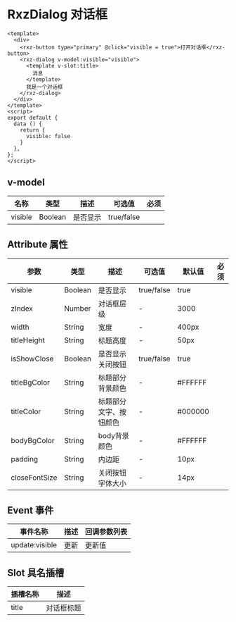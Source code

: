 # RxzDialog 对话框

<TestRxzDialog></TestRxzDialog>

``` vue
<template>
  <div>
    <rxz-button type="primary" @click="visible = true">打开对话框</rxz-button>
    <rxz-dialog v-model:visible="visible">
      <template v-slot:title>
        消息
      </template>
      我是一个对话框
    </rxz-dialog>
  </div>
</template>
<script>
export default {
  data () {
    return {
      visible: false
    }
  },
};
</script>
```

## v-model
| 名称    | 类型    | 描述       | 可选值      |  必须 |
| ------- | ------- | ---------- | ----------- |  ---- |
| visible | Boolean | 是否显示   | true/false  |    |

## Attribute 属性

| 参数           | 类型    | 描述                     | 可选值     | 默认值   | 必须 |
| -------------- | ------- | ------------------------ | ---------- | -------- | ---- |
| visible        | Boolean | 是否显示                | true/false | true    |      |
| zIndex         | Number  | 对话框层级               | -          | 3000     |      |
| width          | String  | 宽度                     | -          | 400px    |      |
| titleHeight    | String  | 标题高度                 | -          | 50px     |      |
| isShowClose    | Boolean | 是否显示关闭按钮         | true/false | true     |      |
| titleBgColor   | String  | 标题部分背景颜色         | -          | \#FFFFFF  |      |
| titleColor     | String  | 标题部分文字、按钮颜色   | -          | \#000000 |      |
| bodyBgColor    | String  | body背景颜色             | -          | \#FFFFFF |      |
| padding        | String  | 内边距                   | -          | 10px     |      |
| closeFontSize  | String  | 关闭按钮字体大小         | -          | 14px     |      |

## Event 事件

| 事件名称             | 描述         | 回调参数列表 |
| -------------------- | ------------ | ------------ |
| update:visible    | 更新         | 更新值       |

## Slot 具名插槽

| 插槽名称 | 描述       |
| -------- | ---------- |
| title    | 对话框标题 |

